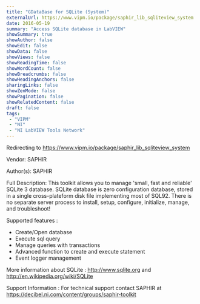 ```yaml
---
title: "GDataBase for SQLite (System)"
externalUrl: https://www.vipm.io/package/saphir_lib_sqliteview_system
date: 2016-05-19
summary: "Access SQLite database in LabVIEW"
showSummary: true
showAuthor: false
showEdit: false
showData: false
showViews: false
showReadingTime: false
showWordCount: false
showBreadcrumbs: false
showHeadingAnchors: false
sharingLinks: false
showZenMode: false
showPagination: false
showRelatedContent: false
draft: false
tags:
 - "VIPM"
 - "NI"
 - "NI LabVIEW Tools Network"
---
```


Redirecting to https://www.vipm.io/package/saphir_lib_sqliteview_system

Vendor: SAPHIR

Author(s): SAPHIR
 
Full Description:
This toolkit allows you to manage 'small, fast and reliable' SQLite 3 database.
SQLite database is zero configuration database, stored in a single cross-plateform disk file implementing most of SQL92.
There is no separate server process to install, setup, configure, initialize, manage, and troubleshoot!

Supported features :
   * Create/Open database
   * Execute sql query
   * Manage queries with transactions
   * Advanced function to create and execute statement
   * Event logger management

More information about SQLite : http://www.sqlite.org and http://en.wikipedia.org/wiki/SQLite

Support Information :
For technical support contact SAPHIR at https://decibel.ni.com/content/groups/saphir-toolkit